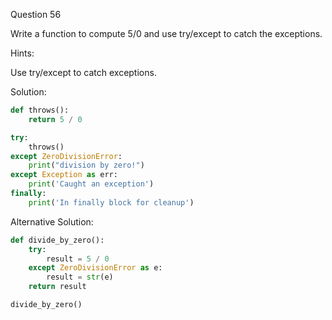 Question 56

Write a function to compute 5/0 and use try/except to catch the exceptions.

Hints:

Use try/except to catch exceptions.

Solution:

```python
def throws():
    return 5 / 0

try:
    throws()
except ZeroDivisionError:
    print("division by zero!")
except Exception as err:
    print('Caught an exception')
finally:
    print('In finally block for cleanup')
```

Alternative Solution:

```python
def divide_by_zero():
    try:
        result = 5 / 0
    except ZeroDivisionError as e:
        result = str(e)
    return result

divide_by_zero()
```
